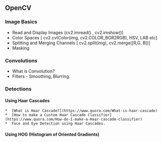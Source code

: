 ## OpenCV

### Image Basics
   * Read and Display Images (cv2.imread() , cv2.imshow())
   * Color Spaces [ cv2.cvtColor(img, cv2.COLOR_BGR2RGB), HSV, LAB etc]
   * Splitting and Merging Channels [ cv2.split(img), cv2.merge([R,G, B])]
   * Masking

### Convolutions
   * What is Convolution?
   * Filters - Smoothing, Blurring.

### Detections

#### Using Haar Cascades

    *  [What is Haar Cascade?](https://www.quora.com/What-is-haar-cascade)
    *  [How to make a Custom Haar Cascade Classifier](https://www.quora.com/How-do-I-make-a-Haar-cascade-classifier)
    *  Face and Eye Detection using Haar Cascades.

#### Using HOG (Histogram of Oriented Gradients)
